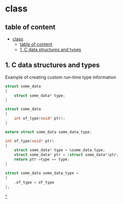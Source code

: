 # class

## table of content

- [class](#class)
  - [table of content](#table-of-content)
  - [1. C data structures and types](#1-c-data-structures-and-types)

## 1. C data structures and types

Example of creating custom run-time type information

```c
struct some_data
{
    struct some_data* type;
}

struct some_data
{
    int of_type(void* ptr);
}

extern struct some_data some_data_type;

int of_type(void* ptr)
{
    struct some_data* type = &some_data_type;
    struct some_data* ptr = (struct some_data*)ptr;
    return ptr->type == type;
}

struct some_data some_data_type =
{
    .of_type = of_type
};
```

[^](#class)
